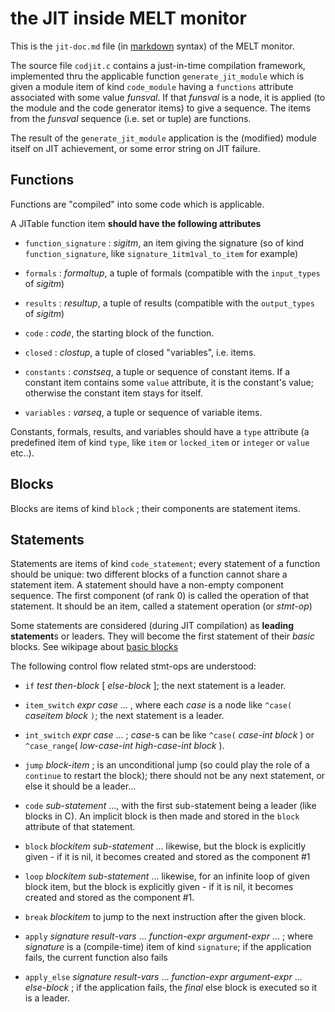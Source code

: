 <!-- -*- Markdown -*- -->
# the JIT inside MELT monitor

This is the `jit-doc.md` file (in [markdown][markdown] syntax) of the MELT monitor.

The source file `codjit.c` contains a just-in-time compilation
framework, implemented thru the applicable function
`generate_jit_module` which is given a module item of kind
`code_module` having a `functions` attribute associated with some
value *funsval*. If that *funsval* is a node, it is applied (to the
module and the code generator items) to give a sequence. The items
from the *funsval* sequence (i.e. set or tuple) are functions.

The result of the `generate_jit_module` application is the (modified)
module itself on JIT achievement, or some error string on JIT failure.


## Functions

Functions are "compiled" into some code which is applicable.

A JITable function item **should have the following attributes**

* `function_signature` : *sigitm*, an item giving the signature (so of
  kind `function_signature`, like `signature_1itm1val_to_item` for
  example)

* `formals` : *formaltup*, a tuple of formals (compatible with the
  `input_types` of *sigitm*)

* `results` : *resultup*, a tuple of results (compatible with the
`output_types` of *sigitm*)

* `code` : *code*,  the starting block of the function.

* `closed` : *clostup*, a tuple of closed "variables", i.e. items.

* `constants` : *constseq*, a tuple or sequence of constant items. If
  a constant item contains some `value` attribute, it is the
  constant's value; otherwise the constant item stays for itself.

* `variables` : *varseq*, a tuple or sequence of variable items.


Constants, formals, results, and variables should have a `type`
attribute (a predefined item of kind `type`, like `item` or
`locked_item` or `integer` or `value` etc..).


## Blocks
Blocks are items of kind `block` ; their components are statement items.

## Statements

Statements are items of kind `code_statement`; every statement of a
function should be unique: two different blocks of a function cannot
share a statement item. A statement should have a non-empty component
sequence. The first component (of rank 0) is called the operation of
that statement. It should be an item, called a statement operation (or
*stmt-op*)

Some statements are considered (during JIT compilation) as
**leading statement**s or leaders. They will become the first statement of their
*basic* blocks. See wikipage about [basic blocks][]

The following control flow related stmt-ops are understood:

* `if` *test* *then-block* [ *else-block* ]; the next statement is a leader.

* `item_switch` *expr* *case* ... , where each *case* is a node like
  `^case(` *caseitem* *block* `)`; the next statement is a leader.

* `int_switch` *expr* *case* ... ; *case*-s can be like `^case(`
  *case-int* *block* ) or `^case_range`( *low-case-int*
  *high-case-int* *block* ).


* `jump` *block-item* ; is an unconditional jump (so could play the
  role of a `continue` to restart the block); there should not be any
  next statement, or else it should be a leader...

* `code` *sub-statement* ..., with the first sub-statement being a
leader (like blocks in C). An implicit block is then made and stored in
the `block` attribute of that statement.

* `block` *blockitem* *sub-statement* ... likewise, but the block is
  explicitly given - if it is nil, it becomes created and stored as
  the component #1

* `loop` *blockitem* *sub-statement* ... likewise, for an infinite
loop of given block item, but the block is explicitly given - if it is
nil, it becomes created and stored as the component #1.

* `break` *blockitem* to jump to the next instruction after the given block.

* `apply` *signature* *result-vars* ... *function-expr*
  *argument-expr* ... ; where *signature* is a (compile-time) item of
  kind `signature`; if the application fails, the current function
  also fails

* `apply_else` *signature* *result-vars* ... *function-expr*
  *argument-expr* ... *else-block* ; if the application fails, the
  *final* else block is executed so it is a leader.

[markdown]: http://daringfireball.net/projects/markdown/syntax
"markdown syntax"

[basic blocks]: http://en.wikipedia.org/wiki/Basic_block
